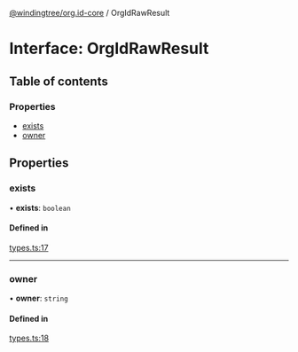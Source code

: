 [@windingtree/org.id-core](../README.md) / OrgIdRawResult

# Interface: OrgIdRawResult

## Table of contents

### Properties

- [exists](OrgIdRawResult.md#exists)
- [owner](OrgIdRawResult.md#owner)

## Properties

### exists

• **exists**: `boolean`

#### Defined in

[types.ts:17](https://github.com/windingtree/org.id-sdk/blob/239e892/packages/core/src/types.ts#L17)

___

### owner

• **owner**: `string`

#### Defined in

[types.ts:18](https://github.com/windingtree/org.id-sdk/blob/239e892/packages/core/src/types.ts#L18)

